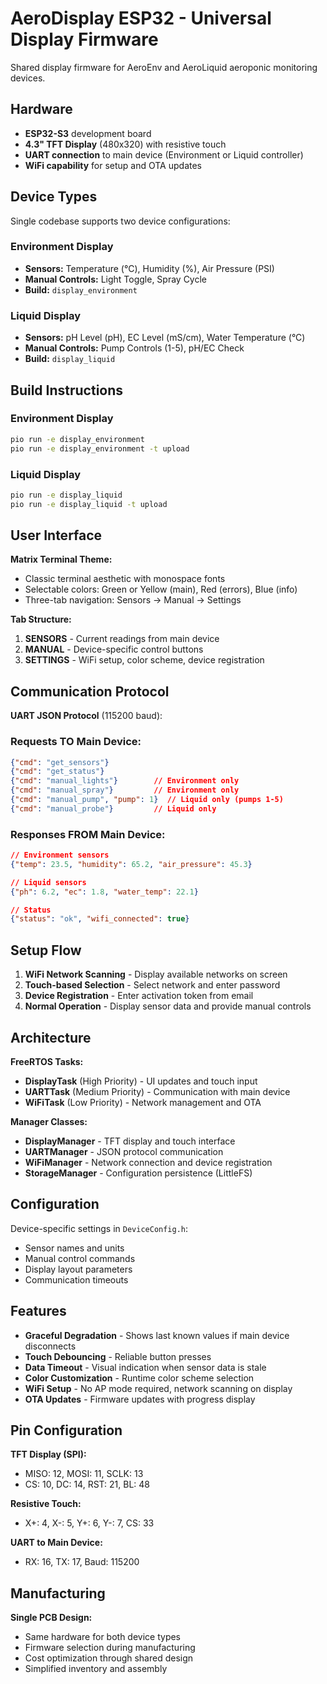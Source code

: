 # AeroDisplay ESP32 - Universal Display Firmware

Shared display firmware for AeroEnv and AeroLiquid aeroponic monitoring devices.

## Hardware

- **ESP32-S3** development board
- **4.3" TFT Display** (480x320) with resistive touch
- **UART connection** to main device (Environment or Liquid controller)
- **WiFi capability** for setup and OTA updates

## Device Types

Single codebase supports two device configurations:

### Environment Display
- **Sensors:** Temperature (°C), Humidity (%), Air Pressure (PSI)
- **Manual Controls:** Light Toggle, Spray Cycle
- **Build:** `display_environment`

### Liquid Display  
- **Sensors:** pH Level (pH), EC Level (mS/cm), Water Temperature (°C)
- **Manual Controls:** Pump Controls (1-5), pH/EC Check
- **Build:** `display_liquid`

## Build Instructions

### Environment Display
```bash
pio run -e display_environment
pio run -e display_environment -t upload
```

### Liquid Display
```bash
pio run -e display_liquid  
pio run -e display_liquid -t upload
```

## User Interface

**Matrix Terminal Theme:**
- Classic terminal aesthetic with monospace fonts
- Selectable colors: Green or Yellow (main), Red (errors), Blue (info)
- Three-tab navigation: Sensors → Manual → Settings

**Tab Structure:**
1. **SENSORS** - Current readings from main device
2. **MANUAL** - Device-specific control buttons
3. **SETTINGS** - WiFi setup, color scheme, device registration

## Communication Protocol

**UART JSON Protocol** (115200 baud):

### Requests TO Main Device:
```json
{"cmd": "get_sensors"}
{"cmd": "get_status"}
{"cmd": "manual_lights"}        // Environment only
{"cmd": "manual_spray"}         // Environment only  
{"cmd": "manual_pump", "pump": 1}  // Liquid only (pumps 1-5)
{"cmd": "manual_probe"}         // Liquid only
```

### Responses FROM Main Device:
```json
// Environment sensors
{"temp": 23.5, "humidity": 65.2, "air_pressure": 45.3}

// Liquid sensors  
{"ph": 6.2, "ec": 1.8, "water_temp": 22.1}

// Status
{"status": "ok", "wifi_connected": true}
```

## Setup Flow

1. **WiFi Network Scanning** - Display available networks on screen
2. **Touch-based Selection** - Select network and enter password
3. **Device Registration** - Enter activation token from email
4. **Normal Operation** - Display sensor data and provide manual controls

## Architecture

**FreeRTOS Tasks:**
- **DisplayTask** (High Priority) - UI updates and touch input
- **UARTTask** (Medium Priority) - Communication with main device
- **WiFiTask** (Low Priority) - Network management and OTA

**Manager Classes:**
- **DisplayManager** - TFT display and touch interface
- **UARTManager** - JSON protocol communication
- **WiFiManager** - Network connection and device registration
- **StorageManager** - Configuration persistence (LittleFS)

## Configuration

Device-specific settings in `DeviceConfig.h`:
- Sensor names and units
- Manual control commands
- Display layout parameters
- Communication timeouts

## Features

- **Graceful Degradation** - Shows last known values if main device disconnects
- **Touch Debouncing** - Reliable button presses
- **Data Timeout** - Visual indication when sensor data is stale
- **Color Customization** - Runtime color scheme selection
- **WiFi Setup** - No AP mode required, network scanning on display
- **OTA Updates** - Firmware updates with progress display

## Pin Configuration

**TFT Display (SPI):**
- MISO: 12, MOSI: 11, SCLK: 13
- CS: 10, DC: 14, RST: 21, BL: 48

**Resistive Touch:**
- X+: 4, X-: 5, Y+: 6, Y-: 7, CS: 33

**UART to Main Device:**
- RX: 16, TX: 17, Baud: 115200

## Manufacturing

**Single PCB Design:**
- Same hardware for both device types
- Firmware selection during manufacturing
- Cost optimization through shared design
- Simplified inventory and assembly